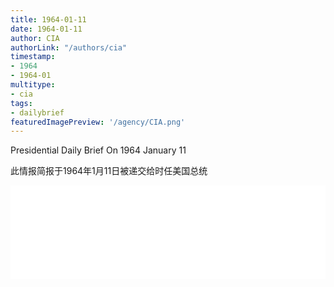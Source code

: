 ```yaml
---
title: 1964-01-11
date: 1964-01-11
author: CIA 
authorLink: "/authors/cia"
timestamp: 
- 1964
- 1964-01
multitype: 
- cia
tags: 
- dailybrief
featuredImagePreview: '/agency/CIA.png'
---
```



Presidential Daily Brief On 1964 January 11

此情报简报于1964年1月11日被递交给时任美国总统

<!--more-->





<div id="over" style="width:100%; overflow:hidden"> <iframe id="sFrame" name="sFrame" frameborder="no" border="0"  allowfullscreen marginwidth="0" scrolling="no" src = " /CIA/1964-01-11.html "  style = " position:absulute; width: 806px; top: 300;" > </iframe> </div>